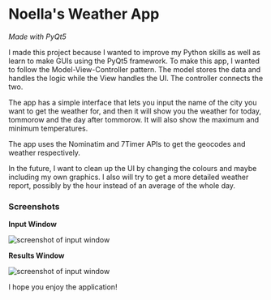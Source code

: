 # Noella's Weather App
*Made with PyQt5*

I made this project because I wanted to improve my Python skills as well as learn to make GUIs 
using the PyQt5 framework. To make this app, I wanted to follow the Model-View-Controller pattern.
The model stores the data and handles the logic while the View handles the UI. The controller 
connects the two.

The app has a simple interface that lets you input the name of the city you want to get the
weather for, and then it will show you the weather for today, tommorow and the day after tommorow.
It will also show the maximum and minimum temperatures.

The app uses the Nominatim and 7Timer APIs to get the geocodes and weather respectively.

In the future, I want to clean up the UI by changing the colours and maybe including my own graphics.
I also will try to get a more detailed weather report, possibly by the hour instead of an average of 
the whole day.

### Screenshots
 
**Input Window**
 
![screenshot of input window](https://imgur.com/7fWKa22)

**Results Window**
 
![screenshot of input window](https://imgur.com/ap2ZfUW)

I hope you enjoy the application!
